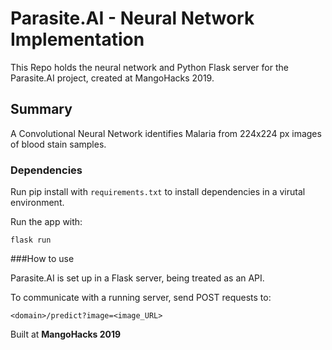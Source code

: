 # Parasite.AI - Neural Network Implementation

This Repo holds the neural network and Python Flask server for the Parasite.AI project, created at MangoHacks 2019.

## Summary

A Convolutional Neural Network  identifies Malaria from 224x224 px images of blood stain samples.

### Dependencies

Run pip install with ```requirements.txt``` to install dependencies in a virutal environment.

Run the app with:

```
flask run
```

###How to use

Parasite.AI is set up in a Flask server, being treated as an API.

To communicate with a running server, send POST requests to:

```<domain>/predict?image=<image_URL>```

Built at __MangoHacks 2019__
